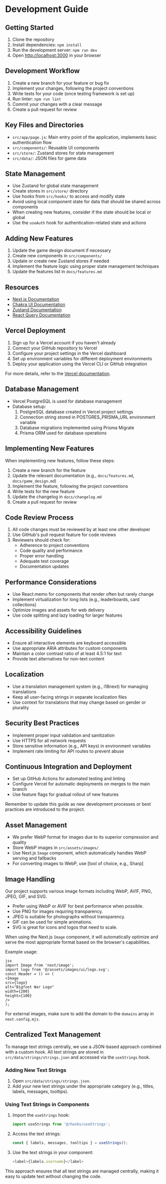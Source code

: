 # Development Guide

## Getting Started
1. Clone the repository
2. Install dependencies: `npm install`
3. Run the development server: `npm run dev`
4. Open [http://localhost:3000](http://localhost:3000) in your browser

## Development Workflow
1. Create a new branch for your feature or bug fix
2. Implement your changes, following the project conventions
3. Write tests for your code (once testing framework is set up)
4. Run linter: `npm run lint`
5. Commit your changes with a clear message
6. Create a pull request for review

## Key Files and Directories
- `src/app/page.js`: Main entry point of the application, implements basic authentication flow
- `src/components/`: Reusable UI components
- `src/store/`: Zustand stores for state management
- `src/data/`: JSON files for game data

## State Management

- Use Zustand for global state management
- Create stores in `src/store/` directory
- Use hooks from `src/hooks/` to access and modify state
- Avoid using local component state for data that should be shared across components
- When creating new features, consider if the state should be local or global
- Use the `useAuth` hook for authentication-related state and actions

## Adding New Features
1. Update the game design document if necessary
2. Create new components in `src/components/`
3. Update or create new Zustand stores if needed
4. Implement the feature logic using proper state management techniques
5. Update the features list in `docs/features.md`

## Resources
- [Next.js Documentation](https://nextjs.org/docs)
- [Chakra UI Documentation](https://chakra-ui.com/docs/getting-started)
- [Zustand Documentation](https://github.com/pmndrs/zustand)
- [React Query Documentation](https://tanstack.com/query/latest/docs/react/overview)

## Vercel Deployment

1. Sign up for a Vercel account if you haven't already
2. Connect your GitHub repository to Vercel
3. Configure your project settings in the Vercel dashboard
4. Set up environment variables for different deployment environments
5. Deploy your application using the Vercel CLI or GitHub integration

For more details, refer to the [Vercel documentation](https://vercel.com/docs).

## Database Management
- Vercel PostgreSQL is used for database management
- Database setup:
  1. PostgreSQL database created in Vercel project settings
  2. Connection string stored in POSTGRES_PRISMA_URL environment variable
  3. Database migrations implemented using Prisma Migrate
  4. Prisma ORM used for database operations

## Implementing New Features

When implementing new features, follow these steps:

1. Create a new branch for the feature
2. Update the relevant documentation (e.g., `docs/features.md`, `docs/game_design.md`)
3. Implement the feature, following the project conventions
4. Write tests for the new feature
5. Update the changelog in `docs/changelog.md`
6. Create a pull request for review

## Code Review Process

1. All code changes must be reviewed by at least one other developer
2. Use GitHub's pull request feature for code reviews
3. Reviewers should check for:
   - Adherence to project conventions
   - Code quality and performance
   - Proper error handling
   - Adequate test coverage
   - Documentation updates

## Performance Considerations

- Use React.memo for components that render often but rarely change
- Implement virtualization for long lists (e.g., leaderboards, card collections)
- Optimize images and assets for web delivery
- Use code splitting and lazy loading for larger features

## Accessibility Guidelines

- Ensure all interactive elements are keyboard accessible
- Use appropriate ARIA attributes for custom components
- Maintain a color contrast ratio of at least 4.5:1 for text
- Provide text alternatives for non-text content

## Localization

- Use a translation management system (e.g., i18next) for managing translations
- Keep all user-facing strings in separate localization files
- Use context for translations that may change based on gender or plurality

## Security Best Practices

- Implement proper input validation and sanitization
- Use HTTPS for all network requests
- Store sensitive information (e.g., API keys) in environment variables
- Implement rate limiting for API routes to prevent abuse

## Continuous Integration and Deployment

- Set up GitHub Actions for automated testing and linting
- Configure Vercel for automatic deployments on merges to the main branch
- Use feature flags for gradual rollout of new features

Remember to update this guide as new development processes or best practices are introduced to the project.

## Asset Management

- We prefer WebP format for images due to its superior compression and quality
- Store WebP images in `src/assets/images/`
- Use Next.js `Image` component, which automatically handles WebP serving and fallbacks
- For converting images to WebP, use [tool of choice, e.g., Sharp]

## Image Handling

Our project supports various image formats including WebP, AVIF, PNG, JPEG, GIF, and SVG. 

- Prefer using WebP or AVIF for best performance when possible.
- Use PNG for images requiring transparency.
- JPEG is suitable for photographs without transparency.
- GIF can be used for simple animations.
- SVG is great for icons and logos that need to scale.

When using the Next.js `Image` component, it will automatically optimize and serve the most appropriate format based on the browser's capabilities.

Example usage:

```
jsx
import Image from 'next/image';
import logo from '@/assets/images/ui/logo.svg';
const Header = () => (
<Image
src={logo}
alt="Bigfoot War Logo"
width={200}
height={100}
/>
);
```

For external images, make sure to add the domain to the `domains` array in `next.config.mjs`.

## Centralized Text Management

To manage text strings centrally, we use a JSON-based approach combined with a custom hook. All text strings are stored in `src/data/strings/strings.json` and accessed via the `useStrings` hook.

### Adding New Text Strings

1. Open `src/data/strings/strings.json`.
2. Add your new text strings under the appropriate category (e.g., titles, labels, messages, tooltips).

### Using Text Strings in Components

1. Import the `useStrings` hook:
   ```javascript
   import useStrings from '@/hooks/useStrings';
   ```
2. Access the text strings:
   ```javascript
   const { labels, messages, tooltips } = useStrings();
   ```
3. Use the text strings in your component:
   ```javascript
   <label>{labels.username}</label>
   ```

This approach ensures that all text strings are managed centrally, making it easy to update text without changing the code.